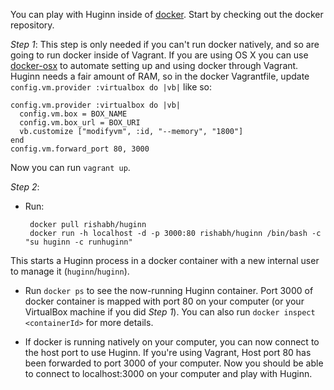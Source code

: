 You can play with Huginn inside of [docker](http://www.docker.io/).  Start by checking out the docker repository.

*Step 1*: This step is only needed if you can't run docker natively, and so are going to run docker inside of Vagrant. If you are using OS X you can use [docker-osx](https://github.com/noplay/docker-osx) to automate setting up and using docker through Vagrant. Huginn needs a fair amount of RAM, so in the docker Vagrantfile, update `config.vm.provider :virtualbox do |vb|` like so:

    config.vm.provider :virtualbox do |vb|
      config.vm.box = BOX_NAME
      config.vm.box_url = BOX_URI
      vb.customize ["modifyvm", :id, "--memory", "1800"]
    end
    config.vm.forward_port 80, 3000

Now you can run `vagrant up`.

*Step 2*:

 * Run:

        docker pull rishabh/huginn
        docker run -h localhost -d -p 3000:80 rishabh/huginn /bin/bash -c "su huginn -c runhuginn"

  This starts a Huginn process in a docker container with a new internal user to manage it (`huginn`/`huginn`).

 * Run `docker ps` to see the now-running Huginn container. Port 3000 of docker container is mapped with port 80 on your computer (or your VirtualBox machine if you did _Step 1_).  You can also run `docker inspect <containerId>` for more details.

 * If docker is running natively on your computer, you can now connect to the host port to use Huginn.  If you're using Vagrant, Host port 80 has been forwarded to port 3000 of your computer. Now you should be able to connect to localhost:3000 on your computer and play with Huginn.